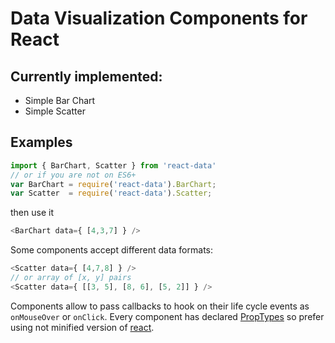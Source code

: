 Data Visualization Components for React
==
Currently implemented:
--
- Simple Bar Chart
- Simple Scatter

## Examples
```js
import { BarChart, Scatter } from 'react-data'
// or if you are not on ES6+
var BarChart = require('react-data').BarChart;
var Scatter  = require('react-data').Scatter;
```
then use it
```js
<BarChart data={ [4,3,7] } />
```
Some components accept different data formats:
```js
<Scatter data={ [4,7,8] } />
// or array of [x, y] pairs
<Scatter data={ [[3, 5], [8, 6], [5, 2]] } />
```
Components allow to pass callbacks to hook on their life cycle events as ```onMouseOver``` or ```onClick```.
Every component has declared [PropTypes](https://facebook.github.io/react/docs/reusable-components.html#prop-validation) so prefer using not minified version of [react](https://github.com/facebook/react).
